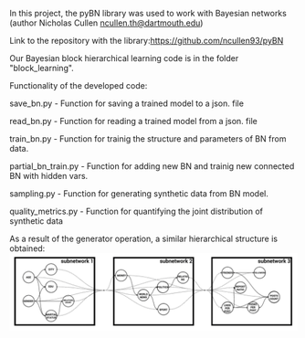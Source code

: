 In this project, the pyBN library was used to work with Bayesian networks (author Nicholas Cullen <ncullen.th@dartmouth.edu>)


Link to the repository with the library:https://github.com/ncullen93/pyBN

Our Bayesian block hierarchical learning code is in the folder "block_learning".  

Functionality of the developed code:   

save_bn.py - Function for saving a trained model to a json. file  

read_bn.py - Function for reading a trained model from a json. file  

train_bn.py - Function for trainig the structure and parameters of BN from data.  

partial_bn_train.py - Function for adding new BN and trainig new connected BN with hidden vars.  

sampling.py - Function for generating synthetic data from BN model.  

quality_metrics.py - Function for quantifying the joint distribution of synthetic data

As a result of the generator operation, a similar hierarchical structure is obtained:
![title](img/BN_gif.gif)




